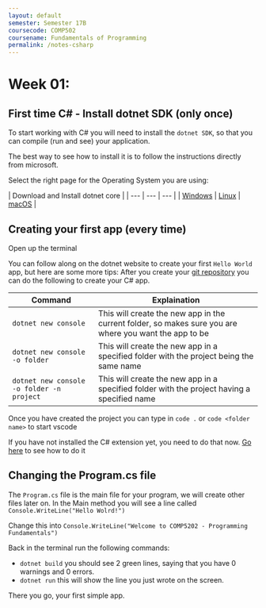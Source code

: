 ```yaml
---
layout: default
semester: Semester 17B
coursecode: COMP502
coursename: Fundamentals of Programming
permalink: /notes-csharp
---
```


# Week 01:
## First time C# - Install dotnet SDK (only once)

To start working with C# you will need to install the `dotnet SDK`, so that you can compile (run and see) your application.

The best way to see how to install it is to follow the instructions directly from microsoft.

Select the right page for the Operating System you are using:

| Download and Install dotnet core |
| --- | --- | --- |
| [Windows](https://www.microsoft.com/net/core#windowscmd) | [Linux](https://www.microsoft.com/net/core#linuxubuntu) | [macOS](https://www.microsoft.com/net/core#macos) |

## Creating your first app (every time)

Open up the terminal  

You can follow along on the dotnet website to create your first `Hello World` app, but here are some more tips:
After you create your [git repository](./first-git) you can do the following to create your C# app.

| Command | Explaination |
| --- | --- |
| `dotnet new console` | This will create the new app in the current folder, so makes sure you are where you want the app to be |
| `dotnet new console -o folder` | This will create the new app in a specified folder with the project being the same name |
| `dotnet new console -o folder -n project` | This will create the new app in a specified folder with the project having a specified name |

Once you have created the project you can type in `code .` or `code <folder name>` to start vscode

If you have not installed the C# extension yet, you need to do that now. [Go here](./setup-vscode) to see how to do it

## Changing the Program.cs file

The `Program.cs` file is the main file for your program, we will create other files later on.
In the Main method you will see a line called `Console.WriteLine("Hello Wolrd!")`

Change this into `Console.WriteLine("Welcome to COMP5202 - Programming Fundamentals")`

Back in the terminal run the following commands:

* `dotnet build` you should see 2 green lines, saying that you have 0 warnings and 0 errors.
* `dotnet run` this will show the line you just wrote on the screen.

There you go, your first simple app.